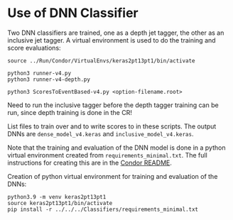 # Use of DNN Classifier

Two DNN classifiers are trained, one as a depth jet tagger, the other as an inclusive jet tagger. A virtual environment is used to do the training and score evaluations:

```
source ../Run/Condor/VirtualEnvs/keras2pt13pt1/bin/activate

python3 runner-v4.py
python3 runner-v4-depth.py

python3 ScoresToEventBased-v4.py <option-filename.root>
```

Need to run the inclusive tagger before the depth tagger training can be run, since depth training is done in the CR! 

List files to train over and to write scores to in these scripts. The output DNNs are `dense_model_v4.keras` and `inclusive_model_v4.keras`.

Note that the training and evaluation of the DNN model is done in a python virtual environment created from `requirements_minimal.txt`. The full instructions for creating this are in the [Condor README](https://github.com/gk199/Run3-HCAL-LLP-Analysis/tree/dev-gillian/Run/Condor#debugging-issues-with-dnn-score-addition). 

Creation of python virtual environment for training and evaluation of the DNNs:
```
python3.9 -m venv keras2pt13pt1
source keras2pt13pt1/bin/activate
pip install -r ../../../Classifiers/requirements_minimal.txt
```